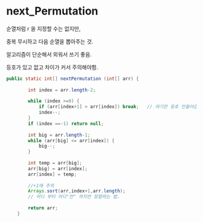 # next_Permutation

순열처럼 r 을 지정할 수는 없지만,

중복 무시하고 다음 순열을 뽑아주는 것.

알고리즘이 단순해서 외워서 쓰기 좋음.

등호가 있고 없고 차이가 커서 주의해야함.

```java
public static int[] nextPermutation (int[] arr) {
		
		int index = arr.length-2;
		
		while (index >=0) {
			if (arr[index+1] > arr[index]) break;   // 여기만 등호 안들어감!
			index--;
		}
		if (index ==-1) return null;
		
		int big = arr.length-1;
		while (arr[big] <= arr[index]) {
			big--;
		}
		
		int temp = arr[big];
		arr[big] = arr[index];
		arr[index] = temp;
		
        //+1에 주의
		Arrays.sort(arr,index+1,arr.length);
        // 어디 부터 어디"전" 까지만 정렬하는 법.
		
		return arr;
	}
```
